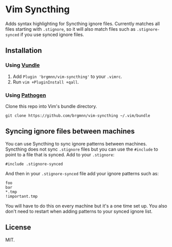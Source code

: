 # Vim Syncthing

Adds syntax highlighting for Syncthing ignore files. Currently matches all files
starting with `.stignore`, so it will also match files such as
`.stignore-synced` if you use synced ignore files.

## Installation ##

### Using [Vundle][v] ###

1. Add `Plugin 'brgmnn/vim-syncthing'` to your `.vimrc`.
2. Run `vim +PluginInstall +qall`.

### Using [Pathogen][p] ###

Clone this repo into Vim's bundle directory.

    git clone https://github.com/brgmnn/vim-syncthing ~/.vim/bundle

## Syncing ignore files between machines

You can use Syncthing to sync ignore patterns between machines. Syncthing does
not sync `.stignore` files but you can use the `#include` to point to a file
that is synced. Add to your `.stignore`:

    #include .stignore-synced

And then in your `.stignore-synced` file add your ignore patterns such as:

    foo
    bar
    *.tmp
    !important.tmp

You will have to do this on every machine but it's a one time set up. You also
don't need to restart when adding patterns to your synced ignore list.

## License

MIT.


[p]: https://github.com/tpope/vim-pathogen
[v]: https://github.com/gmarik/vundle

